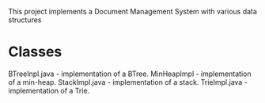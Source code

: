 This project implements a Document Management System with various data structures

# Classes
BTreeInpl.java - implementation of a BTree.
MinHeapImpl - implementation of a min-heap.
StackImpl.java - implementation of a stack.
TrieImpl.java - implementation of a Trie.

